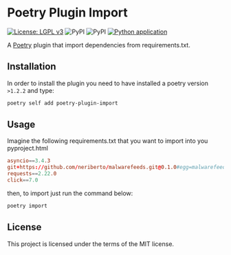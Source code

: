 # Poetry Plugin Import

[![License: LGPL v3](https://img.shields.io/badge/License-MIT-blue.svg)](https://mit-license.org)
![PyPI](https://img.shields.io/pypi/pyversions/poetry-plugin-import)
![PyPI](https://img.shields.io/pypi/v/poetry-plugin-import?color=gree&label=pypi%20package)
[![Python application](https://github.com/neriberto/poetry-plugin-import/actions/workflows/python-app.yml/badge.svg)](https://github.com/neriberto/poetry-plugin-import/actions/workflows/python-app.yml)

A [Poetry](https://python-poetry.org) plugin that import dependencies from requirements.txt.

## Installation

In order to install the plugin you need to have installed a poetry version `>1.2.2` and type:

```bash
poetry self add poetry-plugin-import
```

## Usage

Imagine the following requirements.txt that you want to import into you pyproject.html

```toml
asyncio==3.4.3
git+https://github.com/neriberto/malwarefeeds.git@0.1.0#egg=malwarefeeds
requests==2.22.0
click==7.0
```

then, to import just run the command below:

```bash
poetry import
```

## License

This project is licensed under the terms of the MIT license.